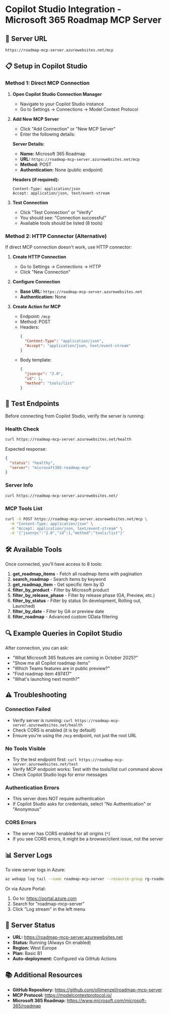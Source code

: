 # Copilot Studio Integration - Microsoft 365 Roadmap MCP Server

## 🔗 Server URL
```
https://roadmap-mcp-server.azurewebsites.net/mcp
```

## 📋 Setup in Copilot Studio

### Method 1: Direct MCP Connection

1. **Open Copilot Studio Connection Manager**
   - Navigate to your Copilot Studio instance
   - Go to Settings → Connections → Model Context Protocol

2. **Add New MCP Server**
   - Click "Add Connection" or "New MCP Server"
   - Enter the following details:

   **Server Details:**
   - **Name:** Microsoft 365 Roadmap
   - **URL:** `https://roadmap-mcp-server.azurewebsites.net/mcp`
   - **Method:** POST
   - **Authentication:** None (public endpoint)

   **Headers (if required):**
   ```
   Content-Type: application/json
   Accept: application/json, text/event-stream
   ```

3. **Test Connection**
   - Click "Test Connection" or "Verify"
   - You should see: "Connection successful"
   - Available tools should be listed (8 tools)

### Method 2: HTTP Connector (Alternative)

If direct MCP connection doesn't work, use HTTP connector:

1. **Create HTTP Connection**
   - Go to Settings → Connections → HTTP
   - Click "New Connection"

2. **Configure Connection**
   - **Base URL:** `https://roadmap-mcp-server.azurewebsites.net`
   - **Authentication:** None

3. **Create Action for MCP**
   - Endpoint: `/mcp`
   - Method: POST
   - Headers:
     ```json
     {
       "Content-Type": "application/json",
       "Accept": "application/json, text/event-stream"
     }
     ```
   - Body template:
     ```json
     {
       "jsonrpc": "2.0",
       "id": 1,
       "method": "tools/list"
     }
     ```

## 🧪 Test Endpoints

Before connecting from Copilot Studio, verify the server is running:

### Health Check
```bash
curl https://roadmap-mcp-server.azurewebsites.net/health
```
Expected response:
```json
{
  "status": "healthy",
  "server": "microsoft365-roadmap-mcp"
}
```

### Server Info
```bash
curl https://roadmap-mcp-server.azurewebsites.net/
```

### MCP Tools List
```bash
curl -X POST https://roadmap-mcp-server.azurewebsites.net/mcp \
  -H "Content-Type: application/json" \
  -H "Accept: application/json, text/event-stream" \
  -d '{"jsonrpc":"2.0","id":1,"method":"tools/list"}'
```

## 🛠️ Available Tools

Once connected, you'll have access to 8 tools:

1. **get_roadmap_items** - Fetch all roadmap items with pagination
2. **search_roadmap** - Search items by keyword
3. **get_roadmap_item** - Get specific item by ID
4. **filter_by_product** - Filter by Microsoft product
5. **filter_by_release_phase** - Filter by release phase (GA, Preview, etc.)
6. **filter_by_status** - Filter by status (In development, Rolling out, Launched)
7. **filter_by_date** - Filter by GA or preview date
8. **filter_roadmap** - Advanced custom OData filtering

## 🔍 Example Queries in Copilot Studio

After connection, you can ask:
- "What Microsoft 365 features are coming in October 2025?"
- "Show me all Copilot roadmap items"
- "Which Teams features are in public preview?"
- "Find roadmap item 497417"
- "What's launching next month?"

## ⚠️ Troubleshooting

### Connection Failed
- Verify server is running: `curl https://roadmap-mcp-server.azurewebsites.net/health`
- Check CORS is enabled (it is by default)
- Ensure you're using the `/mcp` endpoint, not just the root URL

### No Tools Visible
- Try the test endpoint first: `curl https://roadmap-mcp-server.azurewebsites.net/test`
- Verify MCP endpoint works: Test with the tools/list curl command above
- Check Copilot Studio logs for error messages

### Authentication Errors
- This server does NOT require authentication
- If Copilot Studio asks for credentials, select "No Authentication" or "Anonymous"

### CORS Errors
- The server has CORS enabled for all origins (`*`)
- If you see CORS errors, it might be a browser/client issue, not the server

## 📊 Server Logs

To view server logs in Azure:
```bash
az webapp log tail --name roadmap-mcp-server --resource-group rg-roadmap-mcp
```

Or via Azure Portal:
1. Go to: https://portal.azure.com
2. Search for "roadmap-mcp-server"
3. Click "Log stream" in the left menu

## 🔄 Server Status

- **URL:** https://roadmap-mcp-server.azurewebsites.net
- **Status:** Running (Always On enabled)
- **Region:** West Europe
- **Plan:** Basic B1
- **Auto-deployment:** Configured via GitHub Actions

## 📚 Additional Resources

- **GitHub Repository:** https://github.com/ollimenzel/roadmap-mcp-server
- **MCP Protocol:** https://modelcontextprotocol.io/
- **Microsoft 365 Roadmap:** https://www.microsoft.com/microsoft-365/roadmap
